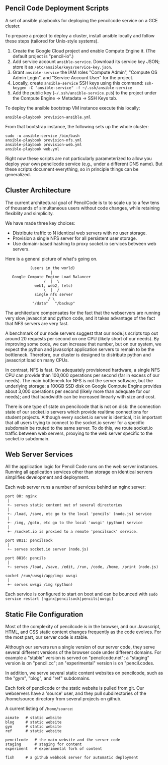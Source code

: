 Pencil Code Deployment Scripts
------------------------------

A set of ansible playbooks for deploying the pencilcode service on a GCE cluster.

To prepare a project to deploy a cluster, install ansible locally and follow these steps (tailored for Unix-style systems).

1. Create the Google Cloud project and enable Compute Engine it. (The default project is "pencil-io".)
2. Add service account ```ansible-service```. Download its service key JSON; store it as ```/etc/ansible/keys/service-key.json```.
3. Grant ```ansible-service``` the IAM roles "Compute Admin", "Compute OS Admin Login", and "Service Account User" for the project.
4. Locally, create ```ansible-service``` SSH keys using this command: ```ssh-keygen -C "ansible-service" -f ~/.ssh/ansible-service```
5. Add the public key (```~/.ssh/ansible-service.pub```) to the project under the Compute Engine -> Metadata -> SSH Keys tab.

To deploy the ansible bootstrap VM instance execute this locally:
```
ansible-playbook provision-ansible.yml
```

From that bootstrap instance, the following sets up the whole cluster:

```
sudo -u ansible-service /bin/bash
ansible-playbook provision-nfs.yml
ansible-playbook provision-web.yml
ansible-playbook web.yml
```

Right now these scripts are not particularly parameterized to
allow you deploy your own pencilcode service (e.g., under a
different DNS name).  But these scripts document everything, so
in principle things can be generalized.


Cluster Architecture
--------------------

The current architectural goal of PencilCode is to to scale up to
a few tens of thousands of simultaneous users without code changes,
while retaining flexiblity and simplicity.

We have made three key choices:

 * Distribute traffic to N identical web servers with no user storage.
 * Provision a single NFS server for all persistent user storage.
 * Use domain-based hashing to proxy socket.io services between web servers.

Here is a general picture of what's going on.

```
           (users in the world)
                    |
   Google Compute Engine Load Balancer
                 /  |  \
             web1, web2, (etc)
                 \  |  /
             single nfs server
                   / \
            "/data"   "/backup"
```

The architecture compensates for the fact that the webservers
are running very slow javascript and python code, and it takes
advantage of the fact that NFS servers are very fast.

A benchmark of our node servers suggest that our node.js scripts
top out around 20 requests per second on one CPU (likely short
of our needs).  By improving some code, we can increase that number,
but on our system, we expect the python and javascript application
servers to remain to be the bottleneck.  Therefore, our cluster
is designed to distribute python and javascript load on many CPUs.

In contrast, NFS is fast.  On adequately provisioned hardware,
a single NFS CPU can provide than 100,000 operations per second
(far in excess of our needs).  The main bottleneck for NFS is not
the server software, but the underlying storage: a 100GB SSD disk on
Google Compute Engine provides about 3,000 operations per second
(likely more than adequate for our needs); and that bandwidth
can be increased linearly with size and cost.

There is one type of state on pencilcode that is not on disk:
the connection state of our socket.io servers which provide
realtime connections for student projects. Although every socket.io
server is identical, it is important that all users trying to
connect to the socket.io server for a specific subdomain be
routed to the same server.  To do this, we route socket.io
traffic between web servers, proxying to the web server
specific to the socket.io subdomain.


Web Server Services
-------------------

All the application logic for Pencil Code runs on the web
server instances.  Running all application services other than
storage on identical servers simplifies development and
deployment.

Each web server runs a number of services behind an nginx
server:

```
port 80: nginx
 |
 +- serves static content out of several directories
 |
 +- /load, /save, etc go to the local 'pencils' (node.js) service
 |
 +- /img, /goto, etc go to the local 'uwsgi' (python) service
 |
 +- /socket.io is proxied to a remote 'pencilsock' service.

port 8811: pencilsock
 |
 +- serves socket.io server (node.js)

port 8816: pencils
 |
 +- serves /load, /save, /edit, /run, /code, /home, /print (node.js)

socket /run/uwsgi/app/img: uwsgi
 |
 +- serves uwsgi /img (python)
```

Each service is configured to start on boot and can be bounced with
`sudo service restart [nginx|pencilsock|pencils|uwsgi]`


Static File Configuration
-------------------------

Most of the complexity of pencilcode is in the browser, and our
Javascript, HTML, and CSS static content changes frequently as
the code evolves.  For the most part, our server code is stable.

Although our servers run a single version of our server code,
they serve several different versions of the browser code under
different domains.  For example a "stable" version is served
on "pencilcode.net"; a "staging" version is on "pencil.cc";
an "experimental" version is on "pencil.codes.

In addition, we serve several static content websites on pencilcode,
such as the "gym", "blog", and "ref" subdomains.

Each fork of pencilcode or the static website is pulled from git.
Our webservers have a 'source' user, and they pull
subdirectories of the /home/source directory from several
projects on github.

A current listing of `/home/source`:

```
aimate   # static website
blog     # static website
gym      # static website
ref      # static website

pencilcode   # the main website and the server code
staging      # staging for content
experiment   # experimental fork of content

fish     # a github webhook server for automatic deployment
```
